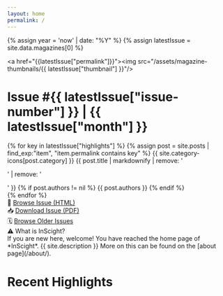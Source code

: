 ```yaml
---
layout: home
permalink: /
---
```


{% assign year = 'now' | date: "%Y" %}
{% assign latestIssue = site.data.magazines[0] %}
<div id="latest-issue">

<a href="{{latestIssue["permalink"]}}"><img src="/assets/magazine-thumbnails/{{ latestIssue["thumbnail"] }}"/></a>
<div class="latest-issue-desc" markdown=1>
<h1>Issue #{{ latestIssue["issue-number"] }} | {{ latestIssue["month"] }} </h1>
{% for key in latestIssue["highlights"] %}
{% assign post = site.posts | find_exp:"item", "item.permalink contains key" %}
<span class="nf">{{ site.category-icons[post.category] }}</span> {{ post.title | markdownify | remove: '<p>' | remove: '</p>' }} {% if post.authors != nil %} <span class="archive-author">{{ post.authors }}</span> {% endif %} <br>
{% endfor %}
<div class="home-button">🔎 <a href="{{latestIssue["permalink"]}}"> Browse Issue (HTML)</a></div>
<div class="home-button">📥 <a target="_blank" href="/assets/magazines/issue{{latestIssue["issue-number"]}}.pdf"> Download Issue (PDF)</a> </div>
<div class="home-button">🗓️ <a href="/magazine/">Browse Older Issues</a></div>
</div>

</div>

<div id="intro" markdown=1>
<div> ⚠️ What is InScight?</div>
If you are new here, welcome! You have reached the home page of *InScight*. {{ site.description }} More on this can be found on the [about page](/about/).
</div>

# Recent Highlights
